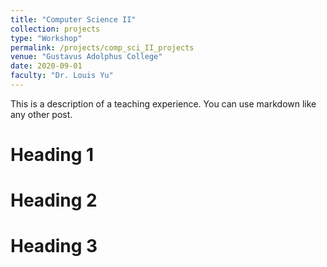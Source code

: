 ```yaml
---
title: "Computer Science II"
collection: projects
type: "Workshop"
permalink: /projects/comp_sci_II_projects
venue: "Gustavus Adolphus College"
date: 2020-09-01
faculty: "Dr. Louis Yu"
---
```


This is a description of a teaching experience. You can use markdown like any other post.

Heading 1
======

Heading 2
======

Heading 3
======